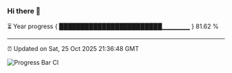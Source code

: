### Hi there 👋

⏳ Year progress { ████████████████████████▁▁▁▁▁▁ } 81.62 %

---

⏰ Updated on Sat, 25 Oct 2025 21:36:48 GMT

![Progress Bar CI](https://github.com/IshwaranRudhara/GIT-ACTION/workflows/Progress%20Bar%20CI/badge.svg)
